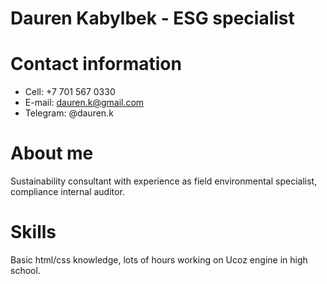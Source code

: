 # Dauren Kabylbek - ESG specialist
# Contact information
* Cell: +7 701 567 0330
* E-mail: dauren.k@gmail.com
* Telegram: @dauren.k
# About me
Sustainability consultant with experience as field environmental specialist, compliance internal auditor.
# Skills
Basic html/css knowledge, lots of hours working on Ucoz engine in high school.
